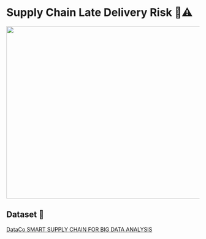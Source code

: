 # Supply Chain Late Delivery Risk 🔴⚠️

<p align="center">
  <img width="550" height="450" src="https://zeorouteplanner-blog.s3.ap-south-1.amazonaws.com/wp-content/uploads/2021/02/Plan-optimized-routes-with-Zeo-Route-Planner.gif">
</p>

## Dataset 📔

[DataCo SMART SUPPLY CHAIN FOR BIG DATA ANALYSIS](https://www.kaggle.com/datasets/shashwatwork/dataco-smart-supply-chain-for-big-data-analysis)
